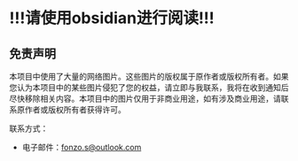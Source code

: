 # !!!请使用obsidian进行阅读!!!

## 免责声明

本项目中使用了大量的网络图片。这些图片的版权属于原作者或版权所有者。如果您认为本项目中的某些图片侵犯了您的权益，请立即与我联系，我将在收到通知后尽快移除相关内容。本项目中的图片仅用于非商业用途，如有涉及商业用途，请联系原作者或版权所有者获得许可。

联系方式：
- 电子邮件：fonzo.s@outlook.com
